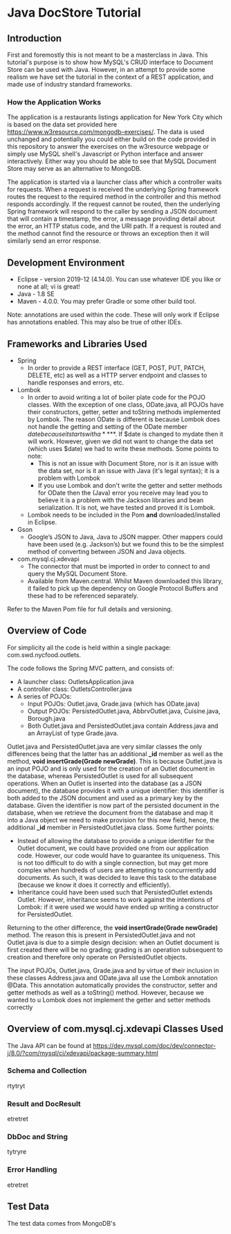 # Java DocStore Tutorial
## Introduction
First and foremostly this is not meant to be a masterclass in Java. This tutorial's purpose is to show how MySQL's CRUD interface to Document Store can be used with Java. However, in an attempt to provide some realism we have set the tutorial in the context of a REST application, and made use of industry standard frameworks. 

### How the Application Works
The application is a restaurants listings application for New York City which is based on the data set provided here https://www.w3resource.com/mongodb-exercises/. The data is used unchanged and potentially you could either build on the code provided in this repository to answer the exercises on the w3resource webpage or simply use MySQL shell's Javascript or Python interface and answer interactively. Either way you should be able to see that MySQL Document Store may serve as an alternative to MongoDB. 

The application is started via a launcher class after which a controller waits for requests. When a request is received the underlying Spring framework routes the request to the required method in the controller and this method responds accordingly. If the request cannot be routed, then the underlying Spring framework will respond to the caller by sending a JSON document that will contain a timestamp, the error, a message providing detail about the error, an HTTP status code, and the URI path. If a request is routed and the method cannot find the resource or throws an exception then it will similarly send an error response.

## Development Environment
* Eclipse - version 2019-12 (4.14.0). You can use whatever IDE you like or none at all; vi is great!
* Java - 1.8 SE
* Maven - 4.0.0. You may prefer Gradle or some other build tool.

Note: annotations are used within the code. These will only work if Eclipse has annotations enabled. This may also be true of other IDEs.

## Frameworks and Libraries Used
* Spring
  * In order to provide a REST interface (GET, POST, PUT, PATCH, DELETE, etc) as well as a HTTP server endpoint and classes to handle responses and errors, etc.   
* Lombok
  * In order to avoid writing a lot of boiler plate code for the POJO classes. With the exception of one class, ODate.java, all POJOs have their constructors, getter, setter and toString methods implemented by Lombok. The reason ODate is different is because Lombok does not handle the getting and setting of the ODate member $date because it starts with a **$**. If $date is changed to mydate then it will work. However, given we did not want to change the data set (which uses $date) we had to write these methods. Some points to note:
    * This is not an issue with Document Store, nor is it an issue with the data set, nor is it an issue with Java (it's legal syntax); it is a problem with Lombok
    * If you use Lombok and don't write the getter and setter methods for ODate then the (Java) error you receive may lead you to believe it is a problem with the Jackson libraries and bean serialization. It is not, we have tested and proved it is Lombok.
  * Lombok needs to be included in the Pom **and** downloaded/installed in Eclipse. 
* Gson
  * Google’s JSON to Java, Java to JSON mapper. Other mappers could have been used (e.g. Jackson’s) but we found this to be the simplest method of converting between JSON and Java objects.
* com.mysql.cj.xdevapi
  * The connector that must be imported in order to connect to and query the MySQL Document Store.
  * Available from Maven.central. Whilst Maven downloaded this library, it failed to pick up the dependency on Google Protocol Buffers and these had to be referenced separately.
  
Refer to the Maven Pom file for full details and versioning.

## Overview of Code ##
For simplicity all the code is held within a single package: com.swd.nycfood.outlets.

The code follows the Spring MVC pattern, and consists of:
* A launcher class: OutletsApplication.java
* A controller class: OutletsController.java
* A series of POJOs:
  * Input POJOs: Outlet.java, Grade.java (which has ODate.java)
  * Output POJOs: PersistedOutlet.java, AbbrvOutlet.java, Cuisine.java, Borough.java
  * Both Outlet.java and PersistedOutlet.java contain Address.java and an ArrayList of type Grade.java. 

Outlet.java and PersistedOutlet.java are very similar classes the only differences being that the latter has an additional **\_id** member as well as the method, **void insertGrade(Grade newGrade)**. This is because Outlet.java is an input POJO and is only used for the creation of an Outlet document in the database, whereas PersistedOutlet is used for all subsequent operations. When an Outlet is inserted into the database (as a JSON document), the database provides it with a unique identifier: this identifier is both added to the JSON document and used as a primary key by the database. Given the identifier is now part of the persisted document in the database, when we retrieve the document from the database and map it into a Java object we need to make provision for this new field, hence, the additional **\_id** member in PersistedOutlet.java class. Some further points:

* Instead of allowing the database to provide a unique identifier for the Outlet document, we could have provided one from our application code. However, our code would have to guarantee its uniqueness. This is not too difficult to do with a single connection, but may get more complex when hundreds of users are attempting to concurrrently add documents. As such, it was decided to leave this task to the database (because we know it does it correctly and efficiently).
* Inheritance could have been used such that PersistedOutlet extends Outlet. However, inheritance seems to work against the intentions of Lombok: if it were used we would have ended up writing a constructor for PersistedOutlet. 

Returning to the other difference, the **void insertGrade(Grade newGrade)** method. The reason this is present in PersistedOutlet.java and not Outlet.java is due to a simple design decision: when an Outlet document is first created there will be no grading; grading is an operation subsequent to creation and therefore only operate on PersistedOutlet objects.

The input POJOs, Outlet.java, Grade.java and by virtue of their inclusion in these classes Address.java and ODate.java all use the Lombok annotation @Data. This annotation automatically provides the constructor, setter and getter methods as well as a toString() method. However, because we wanted to u Lombok does not implement the getter and setter methods correctly

## Overview of com.mysql.cj.xdevapi Classes Used
The Java API can be found at https://dev.mysql.com/doc/dev/connector-j/8.0/?com/mysql/cj/xdevapi/package-summary.html

### Schema and Collection
rtytryt

### Result and DocResult
etretret

### DbDoc and String
tytryre

### Error Handling
etretret

## Test Data
The test data comes from MongoDB's 
